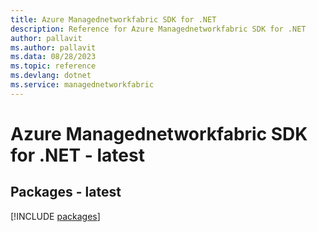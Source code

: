 ```yaml
---
title: Azure Managednetworkfabric SDK for .NET
description: Reference for Azure Managednetworkfabric SDK for .NET
author: pallavit
ms.author: pallavit
ms.data: 08/28/2023
ms.topic: reference
ms.devlang: dotnet
ms.service: managednetworkfabric
---
```

# Azure Managednetworkfabric SDK for .NET - latest
## Packages - latest
[!INCLUDE [packages](managednetworkfabric-index.md)]